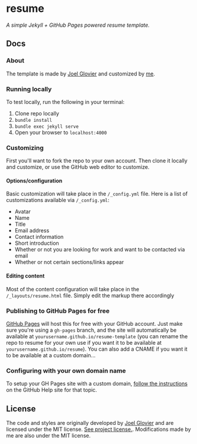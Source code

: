 # resume

*A simple Jekyll + GitHub Pages powered resume template.*

<!-- ![img](images/screenshot.png) -->

## Docs

### About
The template is made by [Joel Glovier](https://github.com/jglovier) and customized by [me](https://github.com/girishj86/).

### Running locally

To test locally, run the following in your terminal:

1. Clone repo locally
2. `bundle install`
3. `bundle exec jekyll serve`
4. Open your browser to `localhost:4000`

### Customizing

First you'll want to fork the repo to your own account. Then clone it locally and customize, or use the GitHub web editor to customize.

#### Options/configuration

Basic customization will take place in the `/_config.yml` file. Here is a list of customizations available via `/_config.yml`:

* Avatar
* Name
* Title
* Email address
* Contact information
* Short introduction
* Whether or not you are looking for work and want to be contacted via email
* Whether or not certain sections/links appear

#### Editing content

Most of the content configuration will take place in the `/_layouts/resume.html` file. Simply edit the markup there accordingly

### Publishing to GitHub Pages for free

[GitHub Pages](https://pages.github.com/) will host this for free with your GitHub account. Just make sure you're using a `gh-pages` branch, and the site will automatically be available at `yourusername.github.io/resume-template` (you can rename the repo to resume for your own use if you want it to be available at `yourusername.github.io/resume`). You can also add a CNAME if you want it to be available at a custom domain...

### Configuring with your own domain name

To setup your GH Pages site with a custom domain, [follow the instructions](https://help.github.com/articles/setting-up-a-custom-domain-with-github-pages/) on the GitHub Help site for that topic.

## License

The code and styles are originally developed by [Joel Glovier](https://github.com/jglovier) and are licensed under the MIT license. [See project license.](LICENSE). Modifications made by me are also under the MIT license.
